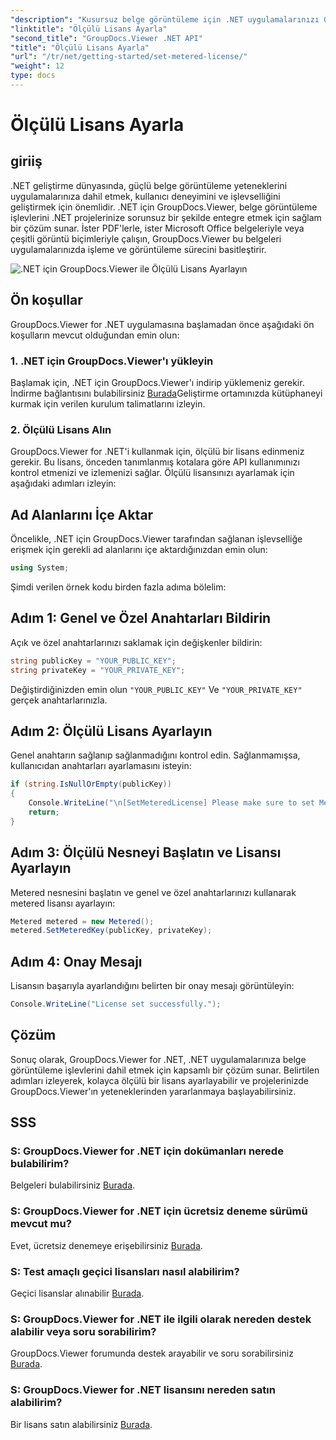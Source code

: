 ```yaml
---
"description": "Kusursuz belge görüntüleme için .NET uygulamalarınızı GroupDocs.Viewer ile geliştirin. Belge işleme işlevlerini projelerinize kolayca entegre edin."
"linktitle": "Ölçülü Lisans Ayarla"
"second_title": "GroupDocs.Viewer .NET API"
"title": "Ölçülü Lisans Ayarla"
"url": "/tr/net/getting-started/set-metered-license/"
"weight": 12
type: docs
---
```

# Ölçülü Lisans Ayarla

## giriiş
.NET geliştirme dünyasında, güçlü belge görüntüleme yeteneklerini uygulamalarınıza dahil etmek, kullanıcı deneyimini ve işlevselliğini geliştirmek için önemlidir. .NET için GroupDocs.Viewer, belge görüntüleme işlevlerini .NET projelerinize sorunsuz bir şekilde entegre etmek için sağlam bir çözüm sunar. İster PDF'lerle, ister Microsoft Office belgeleriyle veya çeşitli görüntü biçimleriyle çalışın, GroupDocs.Viewer bu belgeleri uygulamalarınızda işleme ve görüntüleme sürecini basitleştirir.

![.NET için GroupDocs.Viewer ile Ölçülü Lisans Ayarlayın](/viewer/getting-started/set-metered-license.png)

## Ön koşullar
GroupDocs.Viewer for .NET uygulamasına başlamadan önce aşağıdaki ön koşulların mevcut olduğundan emin olun:
### 1. .NET için GroupDocs.Viewer'ı yükleyin
Başlamak için, .NET için GroupDocs.Viewer'ı indirip yüklemeniz gerekir. İndirme bağlantısını bulabilirsiniz [Burada](https://releases.groupdocs.com/viewer/net/)Geliştirme ortamınızda kütüphaneyi kurmak için verilen kurulum talimatlarını izleyin.
### 2. Ölçülü Lisans Alın
GroupDocs.Viewer for .NET'i kullanmak için, ölçülü bir lisans edinmeniz gerekir. Bu lisans, önceden tanımlanmış kotalara göre API kullanımınızı kontrol etmenizi ve izlemenizi sağlar. Ölçülü lisansınızı ayarlamak için aşağıdaki adımları izleyin:

## Ad Alanlarını İçe Aktar
Öncelikle, .NET için GroupDocs.Viewer tarafından sağlanan işlevselliğe erişmek için gerekli ad alanlarını içe aktardığınızdan emin olun:
```csharp
using System;
```

Şimdi verilen örnek kodu birden fazla adıma bölelim:
## Adım 1: Genel ve Özel Anahtarları Bildirin
Açık ve özel anahtarlarınızı saklamak için değişkenler bildirin:
```csharp
string publicKey = "YOUR_PUBLIC_KEY";
string privateKey = "YOUR_PRIVATE_KEY";
```
Değiştirdiğinizden emin olun `"YOUR_PUBLIC_KEY"` Ve `"YOUR_PRIVATE_KEY"` gerçek anahtarlarınızla.
## Adım 2: Ölçülü Lisans Ayarlayın
Genel anahtarın sağlanıp sağlanmadığını kontrol edin. Sağlanmamışsa, kullanıcıdan anahtarları ayarlamasını isteyin:
```csharp
if (string.IsNullOrEmpty(publicKey))
{
    Console.WriteLine("\n[SetMeteredLicense] Please make sure to set Metered keys. Learn more at https://satınalma.groupdocs.com/faqs/licensing/metered.");
    return;
}
```
## Adım 3: Ölçülü Nesneyi Başlatın ve Lisansı Ayarlayın
Metered nesnesini başlatın ve genel ve özel anahtarlarınızı kullanarak metered lisansı ayarlayın:
```csharp
Metered metered = new Metered();
metered.SetMeteredKey(publicKey, privateKey);
```
## Adım 4: Onay Mesajı
Lisansın başarıyla ayarlandığını belirten bir onay mesajı görüntüleyin:
```csharp
Console.WriteLine("License set successfully.");
```

## Çözüm
Sonuç olarak, GroupDocs.Viewer for .NET, .NET uygulamalarınıza belge görüntüleme işlevlerini dahil etmek için kapsamlı bir çözüm sunar. Belirtilen adımları izleyerek, kolayca ölçülü bir lisans ayarlayabilir ve projelerinizde GroupDocs.Viewer'ın yeteneklerinden yararlanmaya başlayabilirsiniz.
## SSS
### S: GroupDocs.Viewer for .NET için dokümanları nerede bulabilirim?
Belgeleri bulabilirsiniz [Burada](https://tutorials.groupdocs.com/viewer/net/).
### S: GroupDocs.Viewer for .NET için ücretsiz deneme sürümü mevcut mu?
Evet, ücretsiz denemeye erişebilirsiniz [Burada](https://releases.groupdocs.com/).
### S: Test amaçlı geçici lisansları nasıl alabilirim?
Geçici lisanslar alınabilir [Burada](https://purchase.groupdocs.com/temporary-license/).
### S: GroupDocs.Viewer for .NET ile ilgili olarak nereden destek alabilir veya soru sorabilirim?
GroupDocs.Viewer forumunda destek arayabilir ve soru sorabilirsiniz [Burada](https://forum.groupdocs.com/c/viewer/9).
### S: GroupDocs.Viewer for .NET lisansını nereden satın alabilirim?
Bir lisans satın alabilirsiniz [Burada](https://purchase.groupdocs.com/buy).